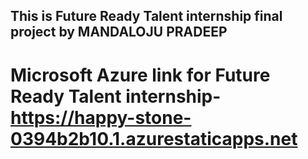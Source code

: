 ## This is Future Ready Talent internship final project by MANDALOJU PRADEEP

# Microsoft Azure link for Future Ready Talent internship-https://happy-stone-0394b2b10.1.azurestaticapps.net
